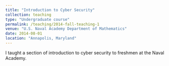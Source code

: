 ```yaml
---
title: "Introduction to Cyber Security"
collection: teaching
type: "Undergraduate course"
permalink: /teaching/2014-fall-teaching-1
venue: "U.S. Naval Academy Department of Mathematics"
date: 2014-08-01
location: "Annapolis, Maryland"
---
```


I taught a section of introduction to cyber security to freshmen at the Naval Academy.